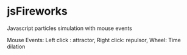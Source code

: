 # jsFireworks
Javascript particles simulation with mouse events 

Mouse Events:
Left click : attractor,
Right click: repulsor,
Wheel: Time dilation
